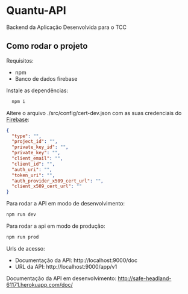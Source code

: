 # Quantu-API
Backend da Aplicação Desenvolvida para o TCC

## Como rodar o projeto

Requisitos:
  - npm
  - Banco de dados firebase

Instale as dependências: 
  ```bash
    npm i
  ```

Altere o arquivo ./src/config/cert-dev.json com as suas credenciais do [Firebase](https://firebase.google.com/docs/build?hl=pt-br):
  ```json
{
    "type": "",
    "project_id": "",
    "private_key_id": "",
    "private_key": "",
    "client_email": "",
    "client_id": "",
    "auth_uri": "",
    "token_uri": "",
    "auth_provider_x509_cert_url": "",
    "client_x509_cert_url": ""
}
```

Para rodar a API em modo de desenvolvimento:
```bash
npm run dev
```

Para rodar a api em modo de produção:
```bash
npm run prod
```
Urls de acesso:
  - Documentação da API: http://localhost:9000/doc
  - URL da API: http://localhost:9000/app/v1

Documentação da API em desenvolvimento: http://safe-headland-61171.herokuapp.com/doc/








